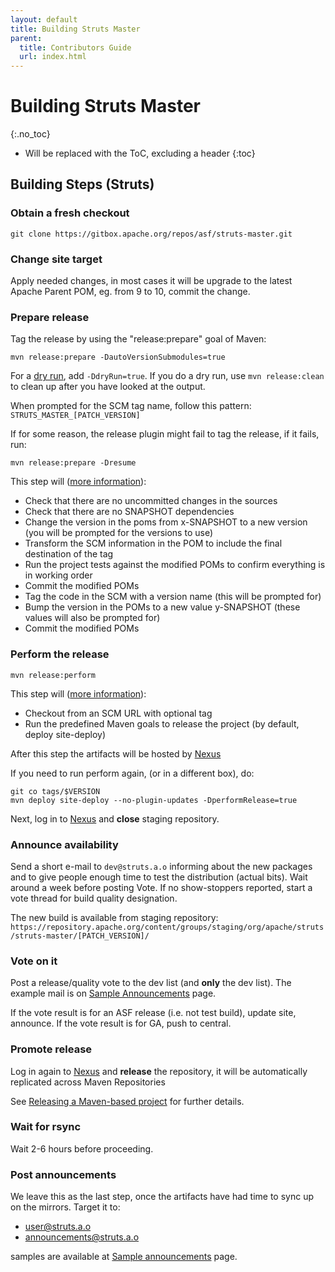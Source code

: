 ```yaml
---
layout: default
title: Building Struts Master
parent:
  title: Contributors Guide
  url: index.html
---
```


# Building Struts Master
{:.no_toc}

* Will be replaced with the ToC, excluding a header
{:toc}

## Building Steps (Struts)

### Obtain a fresh checkout

```
git clone https://gitbox.apache.org/repos/asf/struts-master.git
```

### Change site target

Apply needed changes, in most cases it will be upgrade to the latest Apache Parent POM, eg. from 9 to 10,
commit the change.

### Prepare release

Tag the release by using the "release:prepare" goal of Maven: 

```
mvn release:prepare -DautoVersionSubmodules=true
```

For a [dry run](http://maven.apache.org/plugins/maven-release-plugin/usage.html), add `-DdryRun=true`. If you do a dry run,
use `mvn release:clean` to clean up after you have looked at the output. 

When prompted for the SCM tag name, follow this pattern: `STRUTS_MASTER_[PATCH_VERSION]`

If for some reason, the release plugin might fail to tag the release, if it fails, run:

```
mvn release:prepare -Dresume 
```

This step will ([more information](http://maven.apache.org/plugins/maven-release-plugin/examples/prepare-release.html)):

- Check that there are no uncommitted changes in the sources
- Check that there are no SNAPSHOT dependencies
- Change the version in the poms from x-SNAPSHOT to a new version (you will be prompted for the versions to use)
- Transform the SCM information in the POM to include the final destination of the tag
- Run the project tests against the modified POMs to confirm everything is in working order
- Commit the modified POMs
- Tag the code in the SCM with a version name (this will be prompted for)
- Bump the version in the POMs to a new value y-SNAPSHOT (these values will also be prompted for)
- Commit the modified POMs

### Perform the release

```
mvn release:perform
```

This step will ([more information](http://maven.apache.org/plugins/maven-release-plugin/examples/perform-release.html)):

- Checkout from an SCM URL with optional tag
- Run the predefined Maven goals to release the project (by default, deploy site-deploy)

After this step the artifacts will be hosted by [Nexus](http://repository.apache.org/)

If you need to run perform again, (or in a different box), do:

```
git co tags/$VERSION
mvn deploy site-deploy --no-plugin-updates -DperformRelease=true 
```

Next, log in to [Nexus](http://repository.apache.org/) and **close** staging repository.

### Announce availability

Send a short e-mail to `dev@struts.a.o` informing about the new packages and to give people enough time to test 
the distribution (actual bits). Wait around a week before posting Vote. If no show-stoppers reported, start a vote 
thread for build quality designation.

The new build is available from staging repository: `https://repository.apache.org/content/groups/staging/org/apache/struts/struts-master/[PATCH_VERSION]/`

### Vote on it

Post a release/quality vote to the dev list (and **only** the dev list). The example mail is on [Sample Announcements](sample-announcements) page. 

If the vote result is for an ASF release (i.e. not test build), update site, announce. If the vote result is for GA, push to central.

### Promote release

Log in again to [Nexus](http://repository.apache.org/) and **release** the repository, it will be automatically replicated across Maven Repositories

See [Releasing a Maven-based project](http://maven.apache.org/developers/release/apache-release.html) for further details.

### Wait for rsync

Wait 2-6 hours before proceeding. 

### Post announcements

We leave this as the last step, once the artifacts have had time to sync up on the mirrors. Target it to:

- user@struts.a.o
- announcements@struts.a.o
 
samples are available at [Sample announcements](sample-announcements) page.
